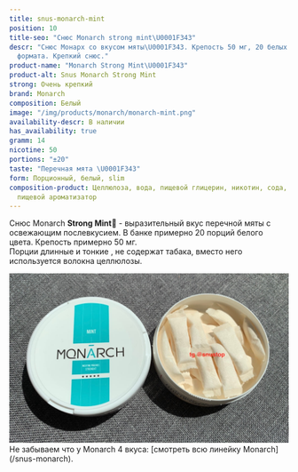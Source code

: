 ```yaml
---
title: snus-monarch-mint
position: 10
title-seo: "Снюс Monarch strong mint\U0001F343"
descr: "Снюс Монарх со вкусом мяты\U0001F343. Крепость 50 мг, 20 белых порций слим
  формата. Крепкий снюс."
product-name: "Monarch Strong Mint\U0001F343"
product-alt: Snus Monarch Strong Mint
strong: Очень крепкий
brand: Monarch
composition: Белый
image: "/img/products/monarch/monarch-mint.png"
availability-descr: В наличии
has_availability: true
gramm: 14
nicotine: 50
portions: "±20"
taste: "Перечная мята \U0001F343"
form: Порционный, белый, slim
composition-product: Целлюлоза, вода, пищевой глицерин, никотин, сода, карбонат натрия,
  пищевой ароматизатор
---
```


Снюс Monarch <b>Strong Mint🍃</b> - выразительный вкус перечной мяты с освежающим послевкусием. В банке примерно 20 порций белого цвета. Крепость примерно 50 мг.<br>
Порции длинные и тонкие , не содержат табака, вместо него используется волокна целлюлозы.
<div class="mb-3">
<img class="img-fluid" src="/img/products/monarch/monarch-mint-open.JPG" alt="Снюс Монарх Strong Mint">
</div>
Не забываем что у Monarch 4 вкуса: [смотреть всю линейку Monarch](/snus-monarch).